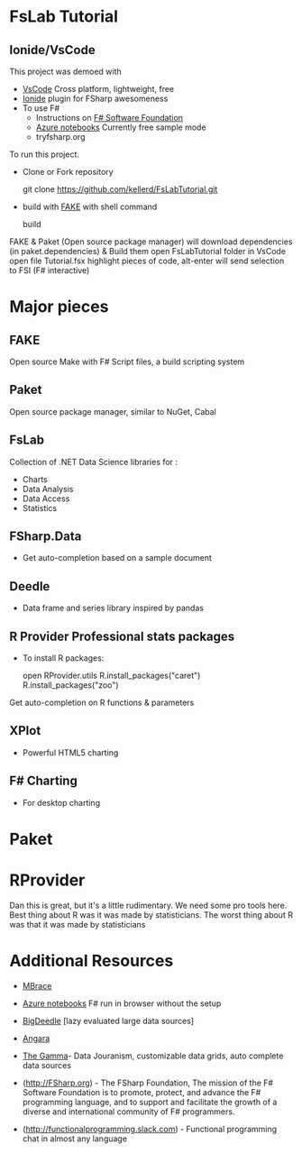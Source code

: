# FsLab Tutorial


## Ionide/VsCode
This project was demoed with 
    
-  [VsCode](https://code.visualstudio.com/) Cross platform, lightweight, free
-  [Ionide](http://ionide.io/) plugin for FSharp awesomeness
- To use F#
    - Instructions on [F# Software Foundation](http://fsharp.org)
    - [Azure notebooks](https://notebooks.azure.com/) Currently free sample mode
    - tryfsharp.org

To run this project. 

- Clone or Fork repository

    git clone https://github.com/kellerd/FsLabTutorial.git

- build with [FAKE](http://fsharp.github.io/FAKE/) with shell command

    build

FAKE & Paket (Open source package manager) will download dependencies (in paket.dependencies) & Build them
    open FsLabTutorial folder in VsCode
    open file Tutorial.fsx 
    highlight pieces of code, alt-enter will send selection to FSI (F# interactive)

# Major pieces
## FAKE
Open source Make with F# Script files, a build scripting system
## Paket
Open source package manager, similar to NuGet, Cabal
## FsLab
Collection of .NET Data Science libraries for :
 - Charts
 - Data Analysis
 - Data Access
 - Statistics
##  FSharp.Data
 - Get auto-completion based on a sample document
## Deedle
 - Data frame and series library inspired by pandas
## R Provider Professional stats packages
- To install R packages:

    open RProvider.utils
    R.install_packages("caret")
    R.install_packages("zoo")

Get auto-completion on R functions & parameters

## XPlot
 - Powerful HTML5 charting
## F# Charting
 - For desktop charting

# Paket


# RProvider
Dan this is great, but it's a little rudimentary. We need some pro tools here.
Best thing about R was it was made by statisticians. The worst thing about R was that it was made by statisticians

# Additional Resources
- [MBrace](http://MBrace.io)
- [Azure notebooks](https://notebooks.azure.com/) F# run in browser without the setup
- [BigDeedle](https://github.com/BlueMountainCapital/Deedle.BigDemo) [lazy evaluated large data sources]
- [Angara](https://github.com/Microsoft/?utf8=%E2%9C%93&q=Angara)
- [The Gamma](https://thegamma.net/)- Data Jouranism, customizable data grids, auto complete data sources

- (http://FSharp.org) - The FSharp Foundation, The mission of the F# Software Foundation is to promote, protect, and advance the F# programming language, and to support and facilitate the growth of a diverse and international community of F# programmers.
- (http://functionalprogramming.slack.com) - Functional programming chat in almost any language
